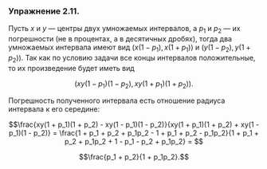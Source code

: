### Упражнение 2.11.
Пусть $x$ и $y$ &mdash; центры двух умножаемых интервалов, а $p_1$ и $p_2$ &mdash; их погрешности (не в процентах, а в десятичных дробях), тогда два умножаемых интервала имеют вид $\left(x(1 - p_1), x(1 + p_1)\right)$ и $\left(y(1 - p_2), y(1 + p_2)\right)$. Так как по условию задачи все концы интервалов положительные, то их произведение будет иметь вид
```math
\left(xy(1 - p_1)(1 - p_2), \, xy(1 + p_1)(1 + p_2)\right).
```
Погрешность полученного интервала есть отношение радиуса интервала к его середине:
```math
\frac{xy(1 + p_1)(1 + p_2) - xy(1 - p_1)(1 - p_2)}{xy(1 + p_1)(1 + p_2) + xy(1 - p_1)(1 - p_2)} = 
\frac{1 + p_1 + p_2 + p_1p_2 - 1 + p_1 + p_2 - p_1p_2}{1 + p_1 + p_2 + p_1p_2 + 1 - p_1 - p_2 + p_1p_2} = 
```
```math
\frac{p_1 + p_2}{1 + p_1p_2}.
```
